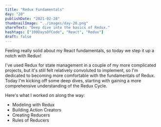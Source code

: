 ```yaml
---
title: "Redux Fundamentals"
day: "20"
publishDate: "2021-02-28"
thumbnailImage: "../images/day-20.png"
shareText: "Deep dive into the basics of Redux."
hashtags: ["100DaysOfCode", "React", "Redux"]
draft: false
---
```


Feeling really solid about my React fundamentals, so today we step it up a notch with Redux!

I've used Redux for state management in a couple of my more complicated projects, but it's still felt relatively convoluted to implement, so I'm dedicated to becoming more comfortable with the fundamentals of Redux. Today I'm kicking off some deep dives, starting with gaining a more comprehensive understanding of the Redux Cycle.

Here's what I worked on along the way:

- Modeling with Redux
- Building Action Creators
- Creating Reducers
- Rules of Reducers
